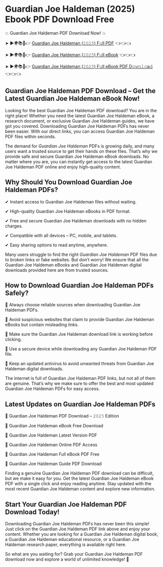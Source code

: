 # Guardian Joe Haldeman (2025) Ebook PDF Download Free

💥 Guardian Joe Haldeman PDF Download Now! 💥

➤ ►🌍📚📱👉 [Guardian Joe Haldeman (𝟸𝟶𝟸𝟻) F𝚞ll PDF](https://getpdf.xyz/guardian-joe-haldeman) 👈👈👈


➤ ►🌍📚📱👉 [Guardian Joe Haldeman (𝟸𝟶𝟸𝟻) F𝚞ll eBook](https://getpdf.xyz/guardian-joe-haldeman) 👈👈👈


➤ ►🌍📚📱👉 [Guardian Joe Haldeman (𝟸𝟶𝟸𝟻) F𝚞ll eBook PDF D𝚘𝚠𝚗𝚕𝚘a𝚍](https://getpdf.xyz/guardian-joe-haldeman) 👈👈👈


## Guardian Joe Haldeman PDF Download – Get the Latest Guardian Joe Haldeman eBook Now!

Looking for the best Guardian Joe Haldeman PDF download? You are in the right place! Whether you need the latest Guardian Joe Haldeman eBook, a research document, or exclusive Guardian Joe Haldeman guides, we have got you covered. Downloading Guardian Joe Haldeman PDFs has never been easier. With our direct links, you can access Guardian Joe Haldeman PDF files within seconds.

The demand for *Guardian Joe Haldeman* PDFs is growing daily, and many users want a trusted source to get their hands on these files. That’s why we provide safe and secure Guardian Joe Haldeman eBook downloads. No matter where you are, you can instantly get access to the latest Guardian Joe Haldeman PDF online and enjoy high-quality content.

## Why Should You Download Guardian Joe Haldeman PDFs?

✔ Instant access to Guardian Joe Haldeman files without waiting.

✔ High-quality Guardian Joe Haldeman eBooks in PDF format.

✔ Free and secure Guardian Joe Haldeman downloads with no hidden charges.

✔ Compatible with all devices – PC, mobile, and tablets.

✔ Easy sharing options to read anytime, anywhere.

Many users struggle to find the right *Guardian Joe Haldeman* PDF files due to broken links or fake websites. But don’t worry! We ensure that all the Guardian Joe Haldeman eBooks and Guardian Joe Haldeman digital downloads provided here are from trusted sources.

## How to Download Guardian Joe Haldeman PDFs Safely?

📌 Always choose reliable sources when downloading Guardian Joe Haldeman PDFs.

📌 Avoid suspicious websites that claim to provide Guardian Joe Haldeman eBooks but contain misleading links.

📌 Make sure the Guardian Joe Haldeman download link is working before clicking.

📌 Use a secure device while downloading any Guardian Joe Haldeman PDF file.

📌 Keep an updated antivirus to avoid unwanted threats from Guardian Joe Haldeman digital downloads.

The internet is full of Guardian Joe Haldeman PDF links, but not all of them are genuine. That’s why we make sure to offer the best and most updated Guardian Joe Haldeman PDFs for easy access.

## Latest Updates on Guardian Joe Haldeman PDFs

🔹 Guardian Joe Haldeman PDF Download – 𝟸𝟶𝟸𝟻 Edition

🔹 Guardian Joe Haldeman eBook Free Download

🔹 Guardian Joe Haldeman Latest Version PDF

🔹 Guardian Joe Haldeman Online PDF Access

🔹 Guardian Joe Haldeman Full eBook PDF Free

🔹 Guardian Joe Haldeman Guide PDF Download

Finding a genuine Guardian Joe Haldeman PDF download can be difficult, but we make it easy for you. Get the latest Guardian Joe Haldeman eBook PDF with a single click and enjoy reading anytime. Stay updated with the most recent Guardian Joe Haldeman content and explore new information.

## Start Your Guardian Joe Haldeman PDF Download Today!

Downloading Guardian Joe Haldeman PDFs has never been this simple! Just click on the Guardian Joe Haldeman PDF link above and enjoy your content. Whether you are looking for a Guardian Joe Haldeman digital book, a Guardian Joe Haldeman educational resource, or a Guardian Joe Haldeman research paper, everything is available right here.

So what are you waiting for? Grab your Guardian Joe Haldeman PDF download now and explore a world of unlimited knowledge! 🚀